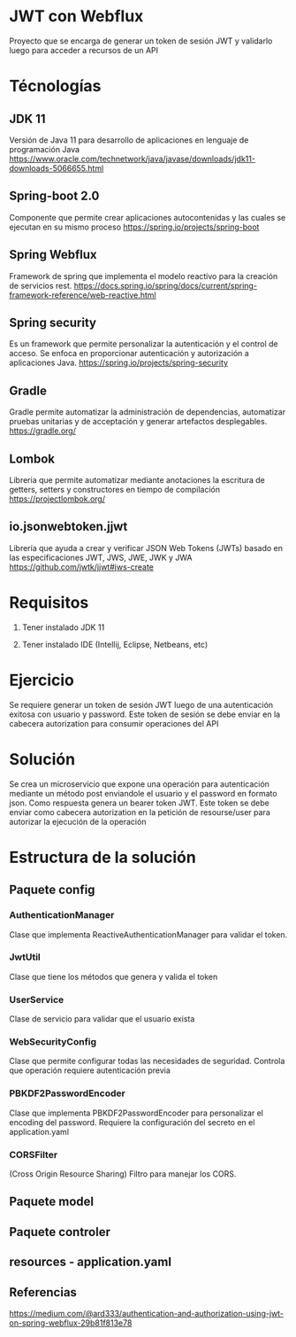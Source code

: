 # JWT con Webflux
Proyecto que se encarga de generar un token de sesión JWT y validarlo luego para acceder a recursos de un API

# Técnologías

## JDK 11
Versión de Java 11 para desarrollo de aplicaciones en lenguaje de programación Java https://www.oracle.com/technetwork/java/javase/downloads/jdk11-downloads-5066655.html

## Spring-boot 2.0
Componente que permite crear aplicaciones autocontenidas y las cuales se ejecutan en su mismo proceso
https://spring.io/projects/spring-boot

## Spring Webflux
Framework de spring que implementa el modelo reactivo para la creación de servicios rest. https://docs.spring.io/spring/docs/current/spring-framework-reference/web-reactive.html

## Spring security
Es un framework que permite personalizar la autenticación y el control de acceso. Se enfoca en proporcionar autenticación y autorización a aplicaciones Java.
https://spring.io/projects/spring-security

## Gradle
Gradle permite automatizar la administración de dependencias, automatizar pruebas unitarias y de acceptación y generar artefactos desplegables.
https://gradle.org/

## Lombok
Libreria que permite automatizar mediante anotaciones la escritura de getters, setters y constructores en tiempo de compilación https://projectlombok.org/

## io.jsonwebtoken.jjwt
Librería que ayuda a crear y verificar JSON Web Tokens (JWTs) basado en las especificaciones JWT, JWS, JWE, JWK y JWA
https://github.com/jwtk/jjwt#jws-create

# Requisitos

1. Tener instalado JDK 11

2. Tener instalado IDE (Intellij, Eclipse, Netbeans, etc)

# Ejercicio
Se requiere generar un token de sesión JWT luego de una autenticación exitosa con usuario y password. Este token de sesión se debe enviar en la cabecera autorization para consumir operaciones del API

# Solución
Se crea un microservicio que expone una operación para autenticación mediante un método post enviandole el usuario y el password en formato json. Como respuesta genera un bearer token JWT. Este token se debe enviar como cabecera autorization en la petición de resourse/user para autorizar la ejecución de la operación

# Estructura de la solución

## Paquete config

### AuthenticationManager
Clase que implementa ReactiveAuthenticationManager  para validar el token.

### JwtUtil
Clase que tiene los métodos que genera y valida el token

### UserService
Clase de servicio para validar que el usuario exista

### WebSecurityConfig
Clase que permite configurar todas las necesidades de seguridad. Controla que operación requiere autenticación previa

### PBKDF2PasswordEncoder
Clase que implementa PBKDF2PasswordEncoder para personalizar el encoding del password. Requiere la configuración del secreto en el application.yaml

### CORSFilter
(Cross Origin Resource Sharing) Filtro para manejar los CORS.

## Paquete model

## Paquete controler

## resources - application.yaml


## Referencias
https://medium.com/@ard333/authentication-and-authorization-using-jwt-on-spring-webflux-29b81f813e78
